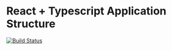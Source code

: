 # React + Typescript Application Structure

[![Build Status](https://travis-ci.org/anlaakso/react-typescript-app-structure.svg?branch=master)](https://travis-ci.org/anlaakso/react-typescript-app-structure)

